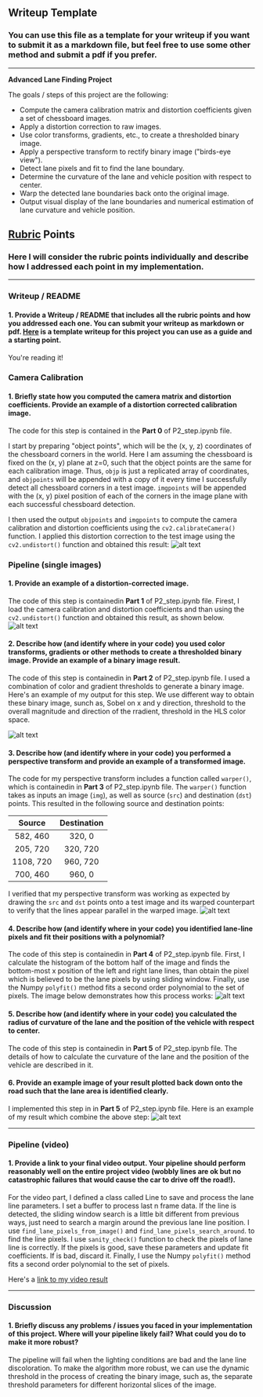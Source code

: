 ## Writeup Template

### You can use this file as a template for your writeup if you want to submit it as a markdown file, but feel free to use some other method and submit a pdf if you prefer.

---

**Advanced Lane Finding Project**

The goals / steps of this project are the following:

* Compute the camera calibration matrix and distortion coefficients given a set of chessboard images.
* Apply a distortion correction to raw images.
* Use color transforms, gradients, etc., to create a thresholded binary image.
* Apply a perspective transform to rectify binary image ("birds-eye view").
* Detect lane pixels and fit to find the lane boundary.
* Determine the curvature of the lane and vehicle position with respect to center.
* Warp the detected lane boundaries back onto the original image.
* Output visual display of the lane boundaries and numerical estimation of lane curvature and vehicle position.

[//]: # (Image References)

[image1]: ./output_images/0_camera_cal.jpg "Undistorted"
[image2]: ./output_images/1_distortion_correct.jpg "Road Transformed"
[image3]: ./output_images/2_create_binary_image.png "Binary Example"
[image4]: ./output_images/3_perspective_transform.jpg "Warp Example"
[image5]: ./output_images/4_identify_lane_lines.jpg "Fit Visual"
[image6]: ./output_images/5_final.jpg "Output"
[video1]: ./project_video_out.mp4 "Video"

## [Rubric](https://review.udacity.com/#!/rubrics/571/view) Points

### Here I will consider the rubric points individually and describe how I addressed each point in my implementation.  

---

### Writeup / README

#### 1. Provide a Writeup / README that includes all the rubric points and how you addressed each one.  You can submit your writeup as markdown or pdf.  [Here](https://github.com/udacity/CarND-Advanced-Lane-Lines/blob/master/writeup_template.md) is a template writeup for this project you can use as a guide and a starting point.  

You're reading it!

### Camera Calibration

#### 1. Briefly state how you computed the camera matrix and distortion coefficients. Provide an example of a distortion corrected calibration image.

The code for this step is contained in the **Part 0** of P2_step.ipynb file.

I start by preparing "object points", which will be the (x, y, z) coordinates of the chessboard corners in the world. Here I am assuming the chessboard is fixed on the (x, y) plane at z=0, such that the object points are the same for each calibration image.  Thus, `objp` is just a replicated array of coordinates, and `objpoints` will be appended with a copy of it every time I successfully detect all chessboard corners in a test image.  `imgpoints` will be appended with the (x, y) pixel position of each of the corners in the image plane with each successful chessboard detection.  

I then used the output `objpoints` and `imgpoints` to compute the camera calibration and distortion coefficients using the `cv2.calibrateCamera()` function.  I applied this distortion correction to the test image using the `cv2.undistort()` function and obtained this result: 
![alt text][image1]

### Pipeline (single images)

#### 1. Provide an example of a distortion-corrected image.

The code of this step is containedin **Part 1** of P2_step.ipynb file.
Firest, I load the camera calibration and distortion coefficients and than using the `cv2.undistort()` function and obtained this result, as shown below. 
![alt text][image2]

#### 2. Describe how (and identify where in your code) you used color transforms, gradients or other methods to create a thresholded binary image.  Provide an example of a binary image result.

The code of this step is containedin in **Part 2** of P2_step.ipynb file.
I used a combination of color and gradient thresholds to generate a binary image. Here's an example of my output for this step. We use different way to obtain these binary image, sunch as, Sobel on x and y direction, threshold to the overall magnitude and direction of the rradient, threshold in the HLS color space.

![alt text][image3]

#### 3. Describe how (and identify where in your code) you performed a perspective transform and provide an example of a transformed image.

The code for my perspective transform includes a function called `warper()`, which is containedin in **Part 3** of P2_step.ipynb file.
The `warper()` function takes as inputs an image (`img`), as well as source (`src`) and destination (`dst`) points.
This resulted in the following source and destination points:

| Source        | Destination   | 
|:-------------:|:-------------:| 
| 582, 460      | 320, 0        | 
| 205, 720      | 320, 720      |
| 1108, 720     | 960, 720      |
| 700, 460      | 960, 0        |

I verified that my perspective transform was working as expected by drawing the `src` and `dst` points onto a test image and its warped counterpart to verify that the lines appear parallel in the warped image.
![alt text][image4]

#### 4. Describe how (and identify where in your code) you identified lane-line pixels and fit their positions with a polynomial?

The code of this step is containedin in **Part 4** of P2_step.ipynb file.
First, I calculate the histogram of the bottom half of the image and finds the bottom-most x position of the left and right lane lines, than obtain the pixel which is believed to be the lane pixels by using sliding window. Finally, use the Numpy `polyfit()` method fits a second order polynomial to the set of pixels. The image below demonstrates how this process works:
![alt text][image5]

#### 5. Describe how (and identify where in your code) you calculated the radius of curvature of the lane and the position of the vehicle with respect to center.
The code of this step is containedin in **Part 5** of P2_step.ipynb file. The details of how to calculate the curvature of the lane and the position of the vehicle are described in it.


#### 6. Provide an example image of your result plotted back down onto the road such that the lane area is identified clearly.
I implemented this step in in **Part 5** of P2_step.ipynb file. Here is an example of my result which combine the above step:
![alt text][image6]

---

### Pipeline (video)

#### 1. Provide a link to your final video output.  Your pipeline should perform reasonably well on the entire project video (wobbly lines are ok but no catastrophic failures that would cause the car to drive off the road!).
For the video part, I defined a class called Line to save and process the lane line parameters. I set a buffer to process last n frame data. If the line is detected, the sliding window search is a little bit different from previous ways, just need to search a margin around the previous lane line position. I use `find_lane_pixels_from_image()` and `find_lane_pixels_search_around`. to find the line pixels.
I use `sanity_check()` function to check the pixels of lane line is correctly. If the pixels is good, save these parameters and update fit coefficients. If is bad, discard it. Finally, I use the Numpy `polyfit()` method fits a second order polynomial to the set of pixels.

Here's a [link to my video result](./project_video_out.mp4)

---

### Discussion

#### 1. Briefly discuss any problems / issues you faced in your implementation of this project.  Where will your pipeline likely fail?  What could you do to make it more robust?

The pipeline will fail when the lighting conditions are bad and the lane line discoloration. To make the algorithm more robust, we can use the dynamic threshold in the process of creating the binary image, such as, the separate threshold parameters for different horizontal slices of the image.